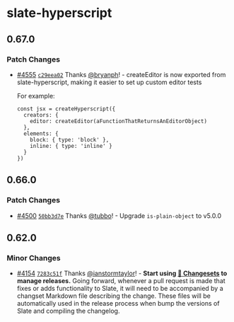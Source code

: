 # slate-hyperscript

## 0.67.0

### Patch Changes

- [#4555](https://github.com/ianstormtaylor/slate/pull/4555) [`c29eea02`](https://github.com/ianstormtaylor/slate/commit/c29eea022ec943f0c63278e9058fe1267f7dff01) Thanks [@bryanph](https://github.com/bryanph)! - createEditor is now exported from slate-hyperscript, making it easier to set up custom editor tests

  For example:

  ```
  const jsx = createHyperscript({
    creators: {
      editor: createEditor(aFunctionThatReturnsAnEditorObject)
    },
    elements: {
      block: { type: 'block' },
      inline: { type: 'inline' }
    }
  })
  ```

## 0.66.0

### Patch Changes

- [#4500](https://github.com/ianstormtaylor/slate/pull/4500) [`50bb3d7e`](https://github.com/ianstormtaylor/slate/commit/50bb3d7e32d640957018831526235ca656963f1d) Thanks [@tubbo](https://github.com/tubbo)! - Upgrade `is-plain-object` to v5.0.0

## 0.62.0

### Minor Changes

- [#4154](https://github.com/ianstormtaylor/slate/pull/4154) [`7283c51f`](https://github.com/ianstormtaylor/slate/commit/7283c51feb83cb8522bc16efce09bb01c29400b9) Thanks [@ianstormtaylor](https://github.com/ianstormtaylor)! - **Start using [🦋 Changesets](https://github.com/atlassian/changesets) to manage releases.** Going forward, whenever a pull request is made that fixes or adds functionality to Slate, it will need to be accompanied by a changset Markdown file describing the change. These files will be automatically used in the release process when bump the versions of Slate and compiling the changelog.
